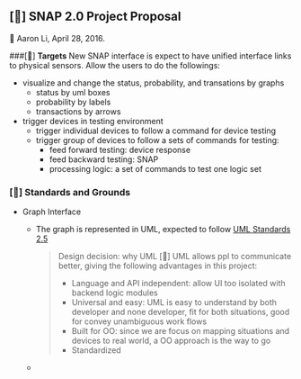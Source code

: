 
[&#xf15c;] **SNAP 2.0 Project Proposal**
-------------
&#xf040; Aaron Li, April 28, 2016.

###[&#xf192;] **Targets**
New SNAP interface is expect to have  unified interface links to physical sensors. Allow the users to do the followings:

* visualize and change the status, probability, and transations by graphs
	* status by uml boxes
	* probability by labels
	* transactions by arrows
* trigger devices in testing environment
	* trigger individual devices to follow a command for device testing
	* trigger group of devices to follow a sets of commands for testing:
		* feed forward testing: device response
		* feed backward testing: SNAP
		* processing logic: a set of commands to test one logic set

###  [&#xf19c;] **Standards and Grounds** 

* Graph Interface
	* The graph is represented in UML, expected to follow [UML Standards 2.5](http://www.omg.org/spec/UML/2.5/)
		>  Design decision: why UML  [&#xf059;]
		>  UML allows ppl to communicate better, giving the following advantages in this project:
		> * Language and API independent: allow UI too isolated with backend logic modules
		> * Universal and easy: UML is easy to understand by both developer and none developer, fit for both situations, good for convey unambiguous work flows
		> * Built for OO: since we are focus on mapping situations and devices to real world, a OO approach is the way to go
		> * Standardized 
		
	* 